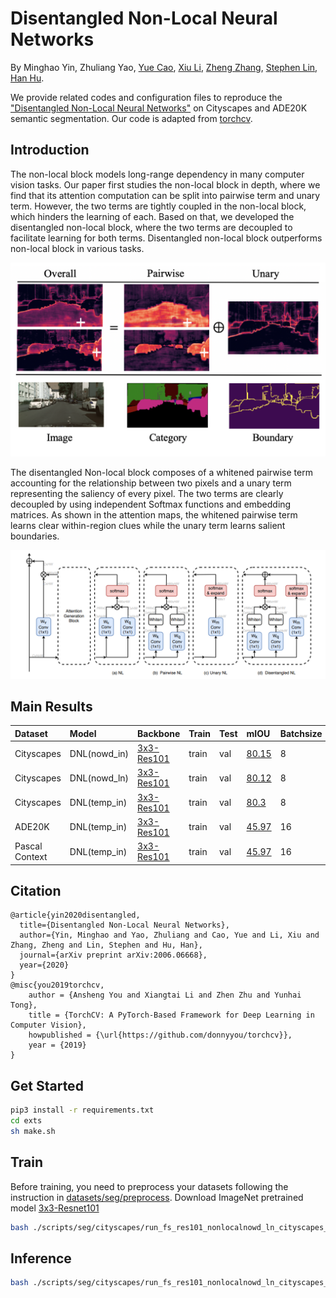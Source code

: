 # Disentangled Non-Local Neural Networks

By Minghao Yin, Zhuliang Yao, [Yue Cao](http://yue-cao.me/), [Xiu Li](https://scholar.google.com/citations?user=Xrh1OIUAAAAJ&hl=zh-CN), [Zheng Zhang](https://stupidzz.github.io/), [Stephen Lin](https://scholar.google.com/citations?hl=zh-CN&user=c3PYmxUAAAAJ), [Han Hu](https://ancientmooner.github.io/).

We provide related codes and configuration files to reproduce the ["Disentangled Non-Local Neural Networks"](https://arxiv.org/pdf/2006.06668.pdf) on Cityscapes and ADE20K semantic segmentation. Our code is adapted from [torchcv](https://github.com/donnyyou/torchcv).

## Introduction 

The non-local block models long-range dependency in many computer vision tasks. Our paper first studies the non-local block in depth, where we find that its attention computation can be split into pairwise term and unary term. However, the two terms are tightly coupled in the non-local block, which hinders the learning of each. 
Based on that, we developed the disentangled non-local block, where the two terms are decoupled to facilitate learning for both terms. Disentangled non-local block outperforms non-local block in various tasks.

<div align="center">
  <img src="demo/dnl.png" width="600" />
</div>

The disentangled Non-local block composes of a whitened pairwise term accounting for the relationship between two pixels and a unary term representing the saliency of every pixel. The two terms are clearly decoupled by using independent Softmax functions and embedding matrices. As shown in the attention maps, the whitened pairwise term learns clear within-region clues while the unary term learns salient boundaries.

<div align="center">
  <img src="demo/dnl_structure.png" width="600" />
</div>

## Main Results

| Dataset | Model | Backbone | Train | Test | mIOU | Batchsize | Scripts |
|:--------|:---------|:------|:------|:------|:------|:------|:------|
| Cityscapes | DNL(nowd_in) | [3x3-Res101](https://drive.google.com/open?id=1bUzCKazlh8ElGVYWlABBAb0b0uIqFgtR) | train | val | [80.15](https://drive.google.com/drive/folders/1wp14HRKZjNzU5rjmDi4zen-w-0Z8LSMs) | 8 | [DNL_nowd_in](https://github.com/yinmh17/DNL-Networks/blob/master/scripts/seg/cityscapes/run_fs_res101_nonlocalnowd_in_cityscapes_seg.sh)|
| Cityscapes | DNL(nowd_ln) | [3x3-Res101](https://drive.google.com/open?id=1bUzCKazlh8ElGVYWlABBAb0b0uIqFgtR) | train | val | [80.12](https://drive.google.com/drive/folders/1LZDxjdr4z7MDTuOR0r_KZEuLNRkymFf_) | 8 | [DNL_nowd_ln](https://github.com/yinmh17/DNL-Networks/blob/master/scripts/seg/cityscapes/run_fs_res101_nonlocalnowd_ln_cityscapes_seg.sh)|
| Cityscapes | DNL(temp_in) | [3x3-Res101](https://drive.google.com/open?id=1bUzCKazlh8ElGVYWlABBAb0b0uIqFgtR) | train | val | [80.3](https://drive.google.com/drive/folders/1aDvuBFi9cFBxo87syPewpjR2eAvNUtv-) | 8 | [DNL_temp_in](https://github.com/yinmh17/DNL-Networks/blob/master/scripts/seg/cityscapes/run_fs_res101_nonlocal_in_cityscapes_seg.sh)|
| ADE20K | DNL(temp_in) | [3x3-Res101](https://drive.google.com/open?id=1bUzCKazlh8ElGVYWlABBAb0b0uIqFgtR) | train | val | [45.97](https://drive.google.com/drive/folders/1zTqdDcAyyWPZwTp3ktc7uDClAAwjjStc) | 16 | [DNL_temp_in](https://github.com/yinmh17/DNL-Networks/blob/master/scripts/seg/ade20k/run_fs_res101_nonlocalbn_ade20k_seg.sh)|
| Pascal Context | DNL(temp_in) | [3x3-Res101](https://drive.google.com/open?id=1bUzCKazlh8ElGVYWlABBAb0b0uIqFgtR) | train | val | [45.97](https://drive.google.com/file/d/1Z0KAd2-G1XWkvAmruH41LMO0iHCTQf7C/view?usp=sharing) | 16 | [DNL_nowd_ln](https://github.com/yinmh17/DNL-Networks/blob/master/scripts/seg/pcontext/run_fs_res101_nonlocalnowd_pcontext_seg.sh)|



## Citation
```
@article{yin2020disentangled,
  title={Disentangled Non-Local Neural Networks},
  author={Yin, Minghao and Yao, Zhuliang and Cao, Yue and Li, Xiu and Zhang, Zheng and Lin, Stephen and Hu, Han},
  journal={arXiv preprint arXiv:2006.06668},
  year={2020}
}
@misc{you2019torchcv,
    author = {Ansheng You and Xiangtai Li and Zhen Zhu and Yunhai Tong},
    title = {TorchCV: A PyTorch-Based Framework for Deep Learning in Computer Vision},
    howpublished = {\url{https://github.com/donnyyou/torchcv}},
    year = {2019}
}
```

## Get Started
```bash
pip3 install -r requirements.txt
cd exts
sh make.sh
```

## Train
Before training, you need to preprocess your datasets following the instruction in [datasets/seg/preprocess](https://github.com/yinmh17/DNL-Networks/tree/master/datasets/seg).
Download ImageNet pretrained model [3x3-Resnet101](https://drive.google.com/open?id=1bUzCKazlh8ElGVYWlABBAb0b0uIqFgtR)
```bash
bash ./scripts/seg/cityscapes/run_fs_res101_nonlocalnowd_ln_cityscapes_seg.sh train tag  /torchcv/data/cityscapes   ./pretrained_models/3x3resnet101-imagenet.pth 
```

## Inference
```bash
bash ./scripts/seg/cityscapes/run_fs_res101_nonlocalnowd_ln_cityscapes_seg.sh val tag  /torchcv/data/cityscapes   ./pretrained_models/3x3resnet101-imagenet.pth 
```

